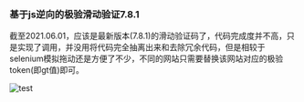 ### 基于js逆向的极验滑动验证7.8.1

截至2021.06.01，应该是最新版本(7.8.1)的滑动验证码了，代码完成度并不高，只是实现了调用，并没用将代码完全抽离出来和去除冗余代码，但是相较于selenium模拟拖动还是方便了不少，不同的网站只需要替换该网站对应的极验token(即gt值)即可。

![test](http://bbs.nightteam.cn/upload/tmp/1239_8VK78YD5NNME3BD.gif)